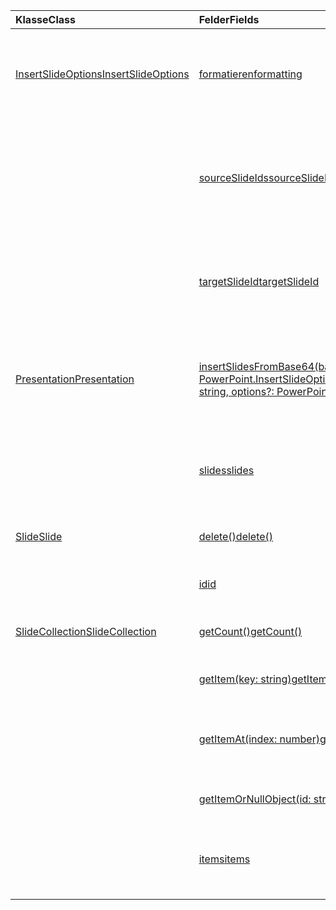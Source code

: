 | <span data-ttu-id="ecff4-101">Klasse</span><span class="sxs-lookup"><span data-stu-id="ecff4-101">Class</span></span> | <span data-ttu-id="ecff4-102">Felder</span><span class="sxs-lookup"><span data-stu-id="ecff4-102">Fields</span></span> | <span data-ttu-id="ecff4-103">Beschreibung</span><span class="sxs-lookup"><span data-stu-id="ecff4-103">Description</span></span> |
|:---|:---|:---|
|[<span data-ttu-id="ecff4-104">InsertSlideOptions</span><span class="sxs-lookup"><span data-stu-id="ecff4-104">InsertSlideOptions</span></span>](/javascript/api/powerpoint/powerpoint.insertslideoptions)|[<span data-ttu-id="ecff4-105">formatieren</span><span class="sxs-lookup"><span data-stu-id="ecff4-105">formatting</span></span>](/javascript/api/powerpoint/powerpoint.insertslideoptions#formatting)|<span data-ttu-id="ecff4-106">Gibt an, welche Formatierung beim Einfügen von Folien verwendet werden soll.</span><span class="sxs-lookup"><span data-stu-id="ecff4-106">Specifies which formatting to use during slide insertion.</span></span>|
||[<span data-ttu-id="ecff4-107">sourceSlideIds</span><span class="sxs-lookup"><span data-stu-id="ecff4-107">sourceSlideIds</span></span>](/javascript/api/powerpoint/powerpoint.insertslideoptions#sourceslideids)|<span data-ttu-id="ecff4-108">Gibt die Folien aus der Quellpräsentation an, die in die aktuelle Präsentation eingefügt werden.</span><span class="sxs-lookup"><span data-stu-id="ecff4-108">Specifies the slides from the source presentation that will be inserted into the current presentation.</span></span>|
||[<span data-ttu-id="ecff4-109">targetSlideId</span><span class="sxs-lookup"><span data-stu-id="ecff4-109">targetSlideId</span></span>](/javascript/api/powerpoint/powerpoint.insertslideoptions#targetslideid)|<span data-ttu-id="ecff4-110">Gibt an, wo in der Präsentation die neuen Folien eingefügt werden.</span><span class="sxs-lookup"><span data-stu-id="ecff4-110">Specifies where in the presentation the new slides will be inserted.</span></span>|
|[<span data-ttu-id="ecff4-111">Presentation</span><span class="sxs-lookup"><span data-stu-id="ecff4-111">Presentation</span></span>](/javascript/api/powerpoint/powerpoint.presentation)|[<span data-ttu-id="ecff4-112">insertSlidesFromBase64(base64File: string, options?: PowerPoint.InsertSlideOptions)</span><span class="sxs-lookup"><span data-stu-id="ecff4-112">insertSlidesFromBase64(base64File: string, options?: PowerPoint.InsertSlideOptions)</span></span>](/javascript/api/powerpoint/powerpoint.presentation#insertslidesfrombase64-base64file--options-)|<span data-ttu-id="ecff4-113">Fügt die angegebenen Folien aus einer Präsentation in die aktuelle Präsentation ein.</span><span class="sxs-lookup"><span data-stu-id="ecff4-113">Inserts the specified slides from a presentation into the current presentation.</span></span>|
||[<span data-ttu-id="ecff4-114">slides</span><span class="sxs-lookup"><span data-stu-id="ecff4-114">slides</span></span>](/javascript/api/powerpoint/powerpoint.presentation#slides)|<span data-ttu-id="ecff4-115">Gibt eine geordnete Auflistung von Folien in der Präsentation zurück.</span><span class="sxs-lookup"><span data-stu-id="ecff4-115">Returns an ordered collection of slides in the presentation.</span></span>|
|[<span data-ttu-id="ecff4-116">Slide</span><span class="sxs-lookup"><span data-stu-id="ecff4-116">Slide</span></span>](/javascript/api/powerpoint/powerpoint.slide)|[<span data-ttu-id="ecff4-117">delete()</span><span class="sxs-lookup"><span data-stu-id="ecff4-117">delete()</span></span>](/javascript/api/powerpoint/powerpoint.slide#delete--)|<span data-ttu-id="ecff4-118">Löscht die Folie aus der Präsentation.</span><span class="sxs-lookup"><span data-stu-id="ecff4-118">Deletes the slide from the presentation.</span></span>|
||[<span data-ttu-id="ecff4-119">id</span><span class="sxs-lookup"><span data-stu-id="ecff4-119">id</span></span>](/javascript/api/powerpoint/powerpoint.slide#id)|<span data-ttu-id="ecff4-120">Ruft die eindeutige ID der Folie ab.</span><span class="sxs-lookup"><span data-stu-id="ecff4-120">Gets the unique ID of the slide.</span></span>|
|[<span data-ttu-id="ecff4-121">SlideCollection</span><span class="sxs-lookup"><span data-stu-id="ecff4-121">SlideCollection</span></span>](/javascript/api/powerpoint/powerpoint.slidecollection)|[<span data-ttu-id="ecff4-122">getCount()</span><span class="sxs-lookup"><span data-stu-id="ecff4-122">getCount()</span></span>](/javascript/api/powerpoint/powerpoint.slidecollection#getcount--)|<span data-ttu-id="ecff4-123">Ruft die Anzahl der Folien in der Auflistung ab.</span><span class="sxs-lookup"><span data-stu-id="ecff4-123">Gets the number of slides in the collection.</span></span>|
||[<span data-ttu-id="ecff4-124">getItem(key: string)</span><span class="sxs-lookup"><span data-stu-id="ecff4-124">getItem(key: string)</span></span>](/javascript/api/powerpoint/powerpoint.slidecollection#getitem-key-)|<span data-ttu-id="ecff4-125">Ruft eine Folie mit ihrer eindeutigen ID ab.</span><span class="sxs-lookup"><span data-stu-id="ecff4-125">Gets a slide using its unique ID.</span></span>|
||[<span data-ttu-id="ecff4-126">getItemAt(index: number)</span><span class="sxs-lookup"><span data-stu-id="ecff4-126">getItemAt(index: number)</span></span>](/javascript/api/powerpoint/powerpoint.slidecollection#getitemat-index-)|<span data-ttu-id="ecff4-127">Ruft eine Folie mithilfe ihres nullbasierten Indexes in der Auflistung ab.</span><span class="sxs-lookup"><span data-stu-id="ecff4-127">Gets a slide using its zero-based index in the collection.</span></span>|
||[<span data-ttu-id="ecff4-128">getItemOrNullObject(id: string)</span><span class="sxs-lookup"><span data-stu-id="ecff4-128">getItemOrNullObject(id: string)</span></span>](/javascript/api/powerpoint/powerpoint.slidecollection#getitemornullobject-id-)|<span data-ttu-id="ecff4-129">Ruft eine Folie mit ihrer eindeutigen ID ab.</span><span class="sxs-lookup"><span data-stu-id="ecff4-129">Gets a slide using its unique ID.</span></span>|
||[<span data-ttu-id="ecff4-130">items</span><span class="sxs-lookup"><span data-stu-id="ecff4-130">items</span></span>](/javascript/api/powerpoint/powerpoint.slidecollection#items)|<span data-ttu-id="ecff4-131">Ruft die geladenen untergeordneten Elemente in dieser Sammlung ab.</span><span class="sxs-lookup"><span data-stu-id="ecff4-131">Gets the loaded child items in this collection.</span></span>|

